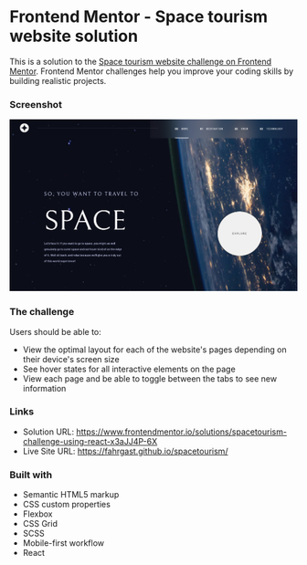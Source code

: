 # Frontend Mentor - Space tourism website solution

This is a solution to the [Space tourism website challenge on Frontend Mentor](https://www.frontendmentor.io/challenges/space-tourism-multipage-website-gRWj1URZ3). Frontend Mentor challenges help you improve your coding skills by building realistic projects. 

### Screenshot

![](./Screenshot_space.png)

### The challenge

Users should be able to:

- View the optimal layout for each of the website's pages depending on their device's screen size
- See hover states for all interactive elements on the page
- View each page and be able to toggle between the tabs to see new information

### Links

- Solution URL: https://www.frontendmentor.io/solutions/spacetourism-challenge-using-react-x3aJJ4P-6X
- Live Site URL: https://fahrgast.github.io/spacetourism/

### Built with

- Semantic HTML5 markup
- CSS custom properties
- Flexbox
- CSS Grid
- SCSS
- Mobile-first workflow
- React
